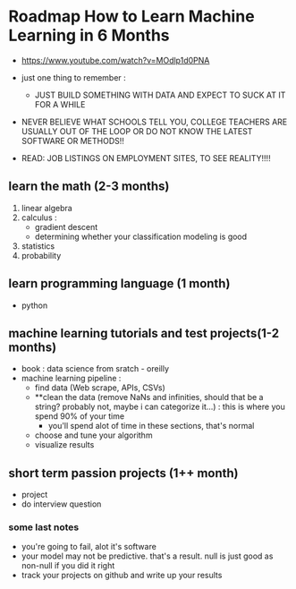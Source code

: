 # Roadmap How to Learn Machine Learning in 6 Months
- https://www.youtube.com/watch?v=MOdlp1d0PNA
- just one thing to remember :
    - JUST BUILD SOMETHING WITH DATA AND EXPECT TO SUCK AT IT FOR A WHILE

- NEVER BELIEVE WHAT SCHOOLS TELL YOU, COLLEGE TEACHERS ARE USUALLY OUT OF THE LOOP OR DO NOT KNOW THE LATEST SOFTWARE OR METHODS!!
- READ: JOB LISTINGS ON EMPLOYMENT SITES, TO SEE REALITY!!!!

## learn the math (2-3 months)
1. linear algebra
2. calculus :
    - gradient descent
    - determining whether your classification modeling is good
3. statistics
4. probability

## learn programming language (1 month)
- python

## machine learning tutorials and test projects(1-2 months)
- book : data science from sratch - oreilly
- machine learning pipeline :
    - find data (Web scrape, APIs, CSVs)
    - **clean the data (remove NaNs and infinities, should that be a string? probably not, maybe i can categorize it...) : this is where you spend 90% of your time
        - you'll spend alot of time in these sections, that's normal
    - choose and tune your algorithm
    - visualize results

## short term passion projects (1++ month)
- project
- do interview question


### some last notes
- you're going to fail, alot it's software
- your model may not be predictive. that's a result. null is just good as non-null if you did it right
- track your projects on github and write up your results
